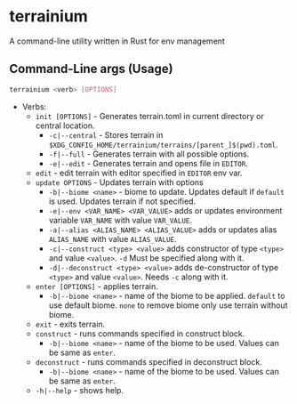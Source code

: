 # terrainium

A command-line utility written in Rust for env management

## Command-Line args (Usage)

```sh
terrainium <verb> [OPTIONS]
```

- Verbs:
  - `init [OPTIONS]` - Generates terrain.toml in current directory or
    central location.
    - `-c|--central` - Stores terrain in `$XDG_CONFIG_HOME/terrainium/terrains/[parent_]$(pwd).toml`.
    - `-f|--full` - Generates terrain with all possible options.
    - `-e|--edit` - Generates terrain and opens file in `EDITOR`.
  - `edit` - edit terrain with editor specified in `EDITOR` env var.
  - `update OPTIONS` - Updates terrain with options
    - `-b|--biome <name>` - biome to update. Updates default if `default` is used.
      Updates terrain if not specified.
    - `-e|--env <VAR_NAME> <VAR_VALUE>` adds or updates environment variable `VAR_NAME`
      with value `VAR_VALUE`.
    - `-a|--alias <ALIAS_NAME> <ALIAS_VALUE>` adds or updates alias `ALIAS_NAME`
      with value `ALIAS_VALUE`.
    - `-c|--construct <type> <value>` adds constructor of type `<type>` and
      value `<value>`. `-d` Must be specified along with it.
    - `-d|--deconstruct <type> <value>` adds de-constructor of type `<type>` and
      value `<value>`. Needs `-c` along with it.
  - `enter [OPTIONS]` - applies terrain.
    - `-b|--biome <name>` - name of the biome to be applied. `default` to use
      default biome. `none` to remove biome only use terrain without biome.
  - `exit` - exits terrain.
  - `construct` - runs commands specified in construct block.
    - `-b|--biome <name>` - name of the biome to be used. Values can be same as `enter`.
  - `deconstruct` - runs commands specified in deconstruct block.
    - `-b|--biome <name>` - name of the biome to be used. Values can be same as `enter`.
  - `-h|--help` - shows help.
